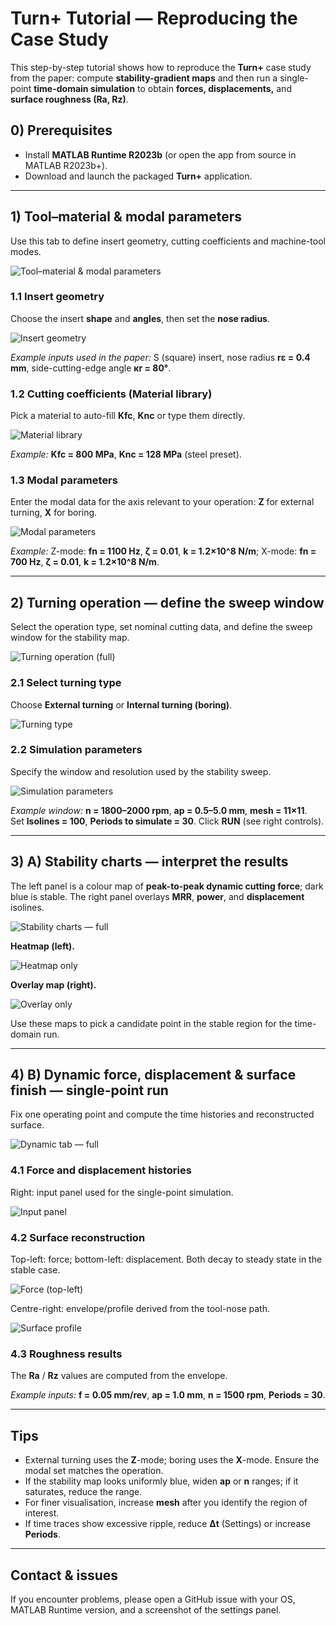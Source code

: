 
# Turn+ Tutorial — Reproducing the Case Study

This step-by-step tutorial shows how to reproduce the **Turn+** case study from the paper: compute **stability-gradient maps** and then run a single-point **time-domain simulation** to obtain **forces, displacements,** and **surface roughness (Ra, Rz)**.

## 0) Prerequisites
- Install **MATLAB Runtime R2023b** (or open the app from source in MATLAB R2023b+).
- Download and launch the packaged **Turn+** application.

---

## 1) Tool–material & modal parameters
Use this tab to define insert geometry, cutting coefficients and machine-tool modes.

![Tool–material & modal parameters](img/turnplus_tab_params_full.png)

### 1.1 Insert geometry
Choose the insert **shape** and **angles**, then set the **nose radius**.

![Insert geometry](img/turnplus_tab_params_insert.png)

*Example inputs used in the paper:* S (square) insert, nose radius **rε = 0.4 mm**, side-cutting-edge angle **κr = 80°**.

### 1.2 Cutting coefficients (Material library)
Pick a material to auto-fill **Kfc**, **Knc** or type them directly.

![Material library](img/turnplus_tab_params_material.png)

*Example:* **Kfc = 800 MPa**, **Knc = 128 MPa** (steel preset).

### 1.3 Modal parameters
Enter the modal data for the axis relevant to your operation: **Z** for external turning, **X** for boring.

![Modal parameters](img/turnplus_tab_params_modal.png)

*Example:* Z-mode: **fn = 1100 Hz**, **ζ = 0.01**, **k = 1.2×10^8 N/m**; X-mode: **fn = 700 Hz**, **ζ = 0.01**, **k = 1.2×10^8 N/m**.

---

## 2) Turning operation — define the sweep window
Select the operation type, set nominal cutting data, and define the sweep window for the stability map.

![Turning operation (full)](img/turnplus_tab_operation_full.png)

### 2.1 Select turning type
Choose **External turning** or **Internal turning (boring)**.

![Turning type](img/turnplus_tab_operation_type.png)

### 2.2 Simulation parameters
Specify the window and resolution used by the stability sweep.

![Simulation parameters](img/turnplus_tab_operation_simparams.png)

*Example window:* **n = 1800–2000 rpm**, **ap = 0.5–5.0 mm**, **mesh = 11×11**.  
Set **Isolines = 100**, **Periods to simulate = 30**. Click **RUN** (see right controls).

---

## 3) A) Stability charts — interpret the results
The left panel is a colour map of **peak-to-peak dynamic cutting force**; dark blue is stable. The right panel overlays **MRR**, **power**, and **displacement** isolines.

![Stability charts — full](img/turnplus_stability_full.png)

**Heatmap (left).**

![Heatmap only](img/turnplus_stability_heatmap.png)

**Overlay map (right).**

![Overlay only](img/turnplus_stability_overlay.png)

Use these maps to pick a candidate point in the stable region for the time-domain run.

---

## 4) B) Dynamic force, displacement & surface finish — single-point run
Fix one operating point and compute the time histories and reconstructed surface.

![Dynamic tab — full](img/turnplus_surface_full.png)

### 4.1 Force and displacement histories
Right: input panel used for the single-point simulation.

![Input panel](img/turnplus_surface_params.png)



### 4.2 Surface reconstruction

Top-left: force; bottom-left: displacement. Both decay to steady state in the stable case.

![Force (top-left)](img/turnplus_surface_force.png)

Centre-right: envelope/profile derived from the tool-nose path.

![Surface profile](img/turnplus_surface_profile.png)


### 4.3 Roughness results
The **Ra** / **Rz** values are computed from the envelope.

*Example inputs:* **f = 0.05 mm/rev**, **ap = 1.0 mm**, **n = 1500 rpm**, **Periods = 30**.

---

## Tips
- External turning uses the **Z**-mode; boring uses the **X**-mode. Ensure the modal set matches the operation.
- If the stability map looks uniformly blue, widen **ap** or **n** ranges; if it saturates, reduce the range.
- For finer visualisation, increase **mesh** after you identify the region of interest.
- If time traces show excessive ripple, reduce **Δt** (Settings) or increase **Periods**.

---

## Contact & issues
If you encounter problems, please open a GitHub issue with your OS, MATLAB Runtime version, and a screenshot of the settings panel.
